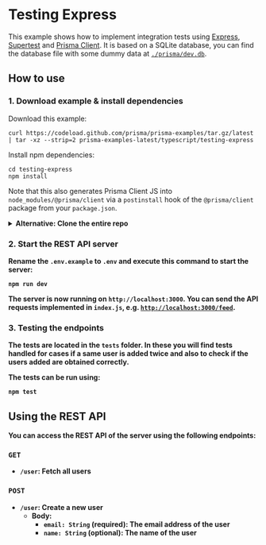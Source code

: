 # Testing Express

This example shows how to implement integration tests using [Express](https://expressjs.com/), [Supertest](https://github.com/visionmedia/supertest) and [Prisma Client](https://www.prisma.io/docs/concepts/components/prisma-client). It is based on a SQLite database, you can find the database file with some dummy data at [`./prisma/dev.db`](./prisma/dev.db).

## How to use

### 1. Download example & install dependencies

Download this example:

```
curl https://codeload.github.com/prisma/prisma-examples/tar.gz/latest | tar -xz --strip=2 prisma-examples-latest/typescript/testing-express
```

Install npm dependencies:
```
cd testing-express
npm install
```

Note that this also generates Prisma Client JS into `node_modules/@prisma/client` via a `postinstall` hook of the `@prisma/client` package from your `package.json`.

<Details><Summary><strong>Alternative: Clone the entire repo</Summary>

Clone this repository

```
git clone git@github.com:prisma/prisma-examples.git --depth=1
```

Install npm dependencies:

```
cd prisma-examples/typescript/testing-express
npm install
```

</Details>

### 2. Start the REST API server

Rename the `.env.example` to `.env` and execute this command to start the server:

```
npm run dev
```

The server is now running on `http://localhost:3000`. You can send the API requests implemented in `index.js`, e.g. [`http://localhost:3000/feed`](http://localhost:3000/feed).

### 3. Testing the endpoints

The tests are located in the `tests` folder. In these you will find tests handled for cases if a same user is added twice and also to check if the users added are obtained correctly.

The tests can be run using:

```
npm test
```

## Using the REST API

You can access the REST API of the server using the following endpoints:

### `GET`

- `/user`: Fetch all users

### `POST`

- `/user`: Create a new user
  - Body:
    - `email: String` (required): The email address of the user
    - `name: String` (optional): The name of the user

